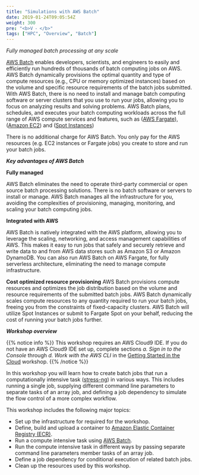 ```yaml
---
title: "Simulations with AWS Batch"
date: 2019-01-24T09:05:54Z
weight: 300
pre: "<b>V ⁃ </b>"
tags: ["HPC", "Overview", "Batch"]
---
```


*Fully managed batch processing at any scale*

 [AWS Batch](https://aws.amazon.com/batch/) enables developers, scientists, and engineers to easily and efficiently run hundreds of thousands of batch computing jobs on AWS. AWS Batch dynamically provisions the optimal quantity and type of compute resources (e.g., CPU or memory optimized instances) based on the volume and specific resource requirements of the batch jobs submitted. With AWS Batch, there is no need to install and manage batch computing software or server clusters that you use to run your jobs, allowing you to focus on analyzing results and solving problems. AWS Batch plans, schedules, and executes your batch computing workloads across the full range of AWS compute services and features, such as ([AWS Fargate](https://aws.amazon.com/fargate/)), ([Amazon EC2](https://aws.amazon.com/ec2/)) and ([Spot Instances](https://aws.amazon.com/ec2/spot/)) 

There is no additional charge for AWS Batch. You only pay for the AWS resources (e.g. EC2 instances or Fargate jobs) you create to store and run your batch jobs.<br> </p> 

***Key advantages of AWS Batch***

**Fully managed**

AWS Batch eliminates the need to operate third-party commercial or open source batch processing solutions. There is no batch software or servers to install or manage. AWS Batch manages all the infrastructure for you, avoiding the complexities of provisioning, managing, monitoring, and scaling your batch computing jobs.

**Integrated with AWS**

AWS Batch is natively integrated with the AWS platform, allowing you to leverage the scaling, networking, and access management capabilities of AWS. This makes it easy to run jobs that safely and securely retrieve and write data to and from AWS data stores such as Amazon S3 or Amazon DynamoDB. You can also run AWS Batch on AWS Fargate, for fully serverless architecture, eliminating the need to manage compute infrastructure.

**Cost optimized resource provisioning**
AWS Batch provisions compute resources and optimizes the job distribution based on the volume and resource requirements of the submitted batch jobs. AWS Batch dynamically scales compute resources to any quantity required to run your batch jobs, freeing you from the constraints of fixed-capacity clusters. AWS Batch will utilize Spot Instances or submit to Fargate Spot on your behalf, reducing the cost of running your batch jobs further.


***Workshop overview***

{{% notice info %}}
This workshop requires an AWS Cloud9 IDE. If you do not have an AWS Cloud9 IDE set up, complete sections *a. Sign in to the Console* through *d. Work with the AWS CLI* in the [Getting Started in the Cloud](/02-aws-getting-started.html) workshop.
{{% /notice %}}


In this workshop you will learn how to create batch jobs that run a computationally intensive task ([stress-ng](https://kernel.ubuntu.com/~cking/stress-ng/)) in various ways. This includes running a single job, supplying different command line parameters to separate tasks of an array job, and defining a job dependency to simulate the flow control of a more complex workflow.

This workshop includes the following major topics:

- Set up the infrastructure for required for the workshop.
- Define, build and upload a container to [Amazon Elastic Container Registry (ECR)](hhttps://aws.amazon.com/ecr/).
- Run a compute intensive task using [AWS Batch](https://aws.amazon.com/batch/).
- Run the compute intensive task in different ways by passing separate command line parameters member tasks of an array job.
- Define a job dependency for conditional execution of related batch jobs.
- Clean up the resources used by this workshop.
